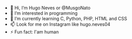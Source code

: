 - 👋 Hi, I’m Hugo Neves or @MusgoNato
- 👀 I’m interested in programming
- 🌱 I’m currently learning C, Python, PHP, HTML and CSS 
- 📫 Look for me on Instagram like hugo.neves04
- ⚡ Fun fact: I'am human
